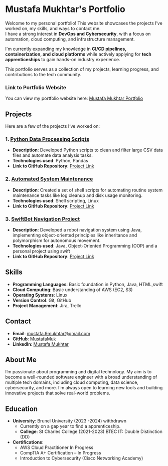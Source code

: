 # Mustafa Mukhtar's Portfolio

Welcome to my personal portfolio! This website showcases the projects I’ve worked on, my skills, and ways to contact me.  
I have a strong interest in **DevOps and Cybersecurity**, with a focus on automation, cloud computing, and infrastructure management.  

I'm currently expanding my knowledge in **CI/CD pipelines, containerization, and cloud platforms** while actively applying for **tech apprenticeships** to gain hands-on industry experience.  

This portfolio serves as a collection of my projects, learning progress, and contributions to the tech community.  

### Link to Portfolio Website
You can view my portfolio website here: [Mustafa Mukhtar Portfolio](https://MustafaMuk.github.io/portfolio/)

## Projects

Here are a few of the projects I’ve worked on:

### 1. **[Python Data Processing Scripts](https://github.com/MustafaMuk/portfolio)**
   - **Description**: Developed Python scripts to clean and filter large CSV data files and automate data analysis tasks.
   - **Technologies used**: Python, Pandas
   - **Link to GitHub Repository**: [Project Link](https://github.com/MustafaMuk/portfolio)

### 2. **[Automated System Maintenance](https://github.com/MustafaMuk/portfolio)**
   - **Description**: Created a set of shell scripts for automating routine system maintenance tasks like log cleanup and disk usage monitoring.
   - **Technologies used**: Shell scripting, Linux
   - **Link to GitHub Repository**: [Project Link](https://github.com/MustafaMuk/portfolio)

### 3. **[SwiftBot Navigation Project](https://github.com/MustafaMuk/portfolio)**
   - **Description**: Developed a robot navigation system using Java, implementing object-oriented principles like inheritance and polymorphism for autonomous movement.
   - **Technologies used**: Java, Object-Oriented Programming (OOP) and a personal project using swift 
   - **Link to GitHub Repository**: [Project Link](https://github.com/MustafaMuk/portfolio)

## Skills

- **Programming Languages**: Basic foundation in Python, Java, HTML,swift
- **Cloud Computing**: Basic understanding of AWS (EC2, S3)
- **Operating Systems**: Linux 
- **Version Control**: Git, GitHub
- **Project Management**: Jira, Trello

## Contact

- **Email**: [mustafa.9mukhtar@gmail.com](mailto:mustafa.9mukhtar@gmail.com)
- **GitHub**: [MustafaMuk](https://github.com/MustafaMuk)
- **LinkedIn**: [Mustafa Mukhtar](https://www.linkedin.com/in/mustafa-mukhtar-728414234/)

## About Me

I’m passionate about programming and digital technology. My aim is to become a well-rounded software engineer with a broad understanding of multiple tech domains, including cloud computing, data science, cybersecurity, and more. I’m always open to learning new tools and building innovative projects that solve real-world problems.

## Education

- **University**: Brunel University (2023 -2024) witthdrawn
  - Currently on a gap year to find a apprenticeship.
   - **College**: St Charles College (2021-2023)
    BTEC IT: Double Distinction (DD) 
- **Certifications**:
  - AWS Cloud Practitioner In Progress
  - CompTIA A+ Certification – In Progress
  - Introduction to Cybersecurity (Cisco Networking Academy)

